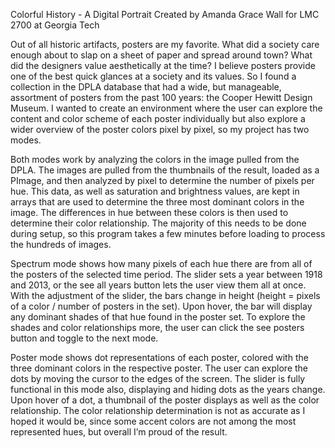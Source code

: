 Colorful History - A Digital Portrait
Created by Amanda Grace Wall for LMC 2700 at Georgia Tech

Out of all historic artifacts, posters are my favorite. What did a society care enough about to slap on a sheet of paper and spread around town? What did the designers value aesthetically at the time? I believe posters provide one of the best quick glances at a society and its values. So I found a collection in the DPLA database that had a wide, but manageable, assortment of posters from the past 100 years: the Cooper Hewitt Design Museum. I wanted to create an environment where the user can explore the content and color scheme of each poster individually but also explore a wider overview of the poster colors pixel by pixel, so my project has two modes.

Both modes work by analyzing the colors in the image pulled from the DPLA. The images are pulled from the thumbnails of the result, loaded as a PImage, and then analyzed by pixel to determine the number of pixels per hue. This data, as well as saturation and brightness values, are kept in arrays that are used to determine the three most dominant colors in the image. The differences in hue between these colors is then used to determine their color relationship. The majority of this needs to be done during setup, so this program takes a few minutes before loading to process the hundreds of images.

Spectrum mode shows how many pixels of each hue there are from all of the posters of the selected time period. The slider sets a year between 1918 and 2013, or the see all years button lets the user view them all at once. With the adjustment of the slider, the bars change in height (height = pixels of a color / number of posters in the set). Upon hover, the bar will display any dominant shades of that hue found in the poster set. To explore the shades and color relationships more, the user can click the see posters button and toggle to the next mode.

Poster mode shows dot representations of each poster, colored with the three dominant colors in the respective poster. The user can explore the dots by moving the cursor to the edges of the screen. The slider is fully functional in this mode also, displaying and hiding dots as the years change. Upon hover of a dot, a thumbnail of the poster displays as well as the color relationship. The color relationship determination is not as accurate as I hoped it would be, since some accent colors are not among the most represented hues, but overall I’m proud of the result.
